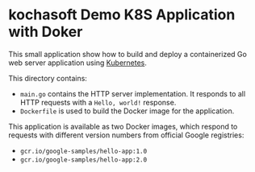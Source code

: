 # kochasoft Demo K8S Application with Doker

This small application show how to build and deploy a containerized Go web server
application using [Kubernetes](https://kubernetes.io).

This directory contains:

- `main.go` contains the HTTP server implementation. It responds to all HTTP
  requests with a  `Hello, world!` response.
- `Dockerfile` is used to build the Docker image for the application.

This application is available as two Docker images, which respond to requests
with different version numbers from official Google registries:

- `gcr.io/google-samples/hello-app:1.0`
- `gcr.io/google-samples/hello-app:2.0`
